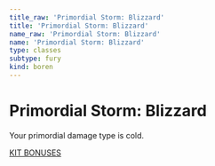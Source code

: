 ```yaml
---
title_raw: 'Primordial Storm: Blizzard'
title: 'Primordial Storm: Blizzard'
name_raw: 'Primordial Storm: Blizzard'
name: 'Primordial Storm: Blizzard'
type: classes
subtype: fury
kind: boren
---
```


# Primordial Storm: Blizzard

Your primordial damage type is cold.

[KIT BONUSES](./Kit%20Bonuses.md)
